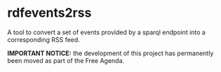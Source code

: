 # rdfevents2rss
A tool to convert a set of events provided by a sparql endpoint into a corresponding RSS feed.

**IMPORTANT NOTICE:** the development of this project has permanently been moved
as part of the Free Agenda.

